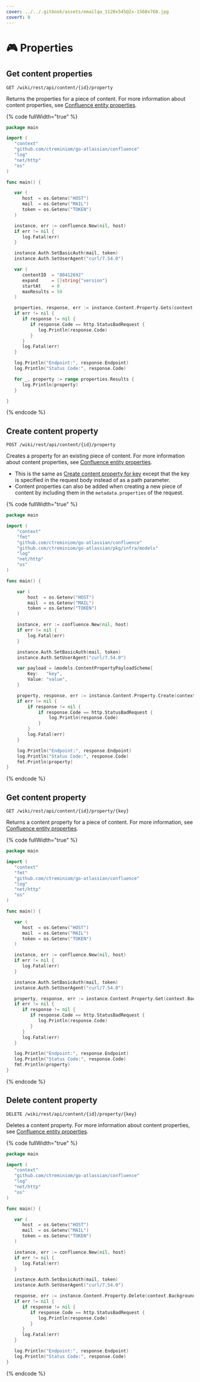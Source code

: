 ```yaml
---
cover: ../../.gitbook/assets/emailqa_1120x545@2x-1560x760.jpg
coverY: 0
---
```


# 🎮 Properties

## Get content properties

`GET /wiki/rest/api/content/{id}/property`

Returns the properties for a piece of content. For more information about content properties, see [Confluence entity properties](https://developer.atlassian.com/cloud/confluence/confluence-entity-properties/).

{% code fullWidth="true" %}
```go
package main

import (
   "context"
   "github.com/ctreminiom/go-atlassian/confluence"
   "log"
   "net/http"
   "os"
)

func main() {

   var (
      host  = os.Getenv("HOST")
      mail  = os.Getenv("MAIL")
      token = os.Getenv("TOKEN")
   )

   instance, err := confluence.New(nil, host)
   if err != nil {
      log.Fatal(err)
   }

   instance.Auth.SetBasicAuth(mail, token)
   instance.Auth.SetUserAgent("curl/7.54.0")

   var (
      contentID  = "80412692"
      expand     = []string{"version"}
      startAt    = 0
      maxResults = 50
   )

   properties, response, err := instance.Content.Property.Gets(context.Background(), contentID, expand, startAt, maxResults)
   if err != nil {
      if response != nil {
         if response.Code == http.StatusBadRequest {
            log.Println(response.Code)
         }
      }
      log.Fatal(err)
   }

   log.Println("Endpoint:", response.Endpoint)
   log.Println("Status Code:", response.Code)

   for _, property := range properties.Results {
      log.Println(property)
   }

}
```
{% endcode %}

## Create content property

`POST /wiki/rest/api/content/{id}/property`

Creates a property for an existing piece of content. For more information about content properties, see [Confluence entity properties](https://developer.atlassian.com/cloud/confluence/confluence-entity-properties/).&#x20;

* This is the same as [Create content property for key](https://developer.atlassian.com/cloud/confluence/rest/api-group-content-properties/) except that the key is specified in the request body instead of as a path parameter.&#x20;
* Content properties can also be added when creating a new piece of content by including them in the `metadata.properties` of the request.

{% code fullWidth="true" %}
```go
package main

import (
	"context"
	"fmt"
	"github.com/ctreminiom/go-atlassian/confluence"
	"github.com/ctreminiom/go-atlassian/pkg/infra/models"
	"log"
	"net/http"
	"os"
)

func main() {

	var (
		host  = os.Getenv("HOST")
		mail  = os.Getenv("MAIL")
		token = os.Getenv("TOKEN")
	)

	instance, err := confluence.New(nil, host)
	if err != nil {
		log.Fatal(err)
	}

	instance.Auth.SetBasicAuth(mail, token)
	instance.Auth.SetUserAgent("curl/7.54.0")

	var payload = &models.ContentPropertyPayloadScheme{
		Key:   "key",
		Value: "value",
	}

	property, response, err := instance.Content.Property.Create(context.Background(), "80412692", payload)
	if err != nil {
		if response != nil {
			if response.Code == http.StatusBadRequest {
				log.Println(response.Code)
			}
		}
		log.Fatal(err)
	}

	log.Println("Endpoint:", response.Endpoint)
	log.Println("Status Code:", response.Code)
	fmt.Println(property)
}
```
{% endcode %}

## Get content property

`GET /wiki/rest/api/content/{id}/property/{key}`

Returns a content property for a piece of content. For more information, see [Confluence entity properties](https://developer.atlassian.com/cloud/confluence/confluence-entity-properties/).

{% code fullWidth="true" %}
```go
package main

import (
   "context"
   "fmt"
   "github.com/ctreminiom/go-atlassian/confluence"
   "log"
   "net/http"
   "os"
)

func main() {

   var (
      host  = os.Getenv("HOST")
      mail  = os.Getenv("MAIL")
      token = os.Getenv("TOKEN")
   )

   instance, err := confluence.New(nil, host)
   if err != nil {
      log.Fatal(err)
   }

   instance.Auth.SetBasicAuth(mail, token)
   instance.Auth.SetUserAgent("curl/7.54.0")

   property, response, err := instance.Content.Property.Get(context.Background(), "80412692", "editor")
   if err != nil {
      if response != nil {
         if response.Code == http.StatusBadRequest {
            log.Println(response.Code)
         }
      }
      log.Fatal(err)
   }

   log.Println("Endpoint:", response.Endpoint)
   log.Println("Status Code:", response.Code)
   fmt.Println(property)
}
```
{% endcode %}

## Delete content property

`DELETE /wiki/rest/api/content/{id}/property/{key}`

Deletes a content property. For more information about content properties, see [Confluence entity properties](https://developer.atlassian.com/cloud/confluence/confluence-entity-properties/).

{% code fullWidth="true" %}
```go
package main

import (
   "context"
   "github.com/ctreminiom/go-atlassian/confluence"
   "log"
   "net/http"
   "os"
)

func main() {

   var (
      host  = os.Getenv("HOST")
      mail  = os.Getenv("MAIL")
      token = os.Getenv("TOKEN")
   )

   instance, err := confluence.New(nil, host)
   if err != nil {
      log.Fatal(err)
   }

   instance.Auth.SetBasicAuth(mail, token)
   instance.Auth.SetUserAgent("curl/7.54.0")

   response, err := instance.Content.Property.Delete(context.Background(), "80412692", "key")
   if err != nil {
      if response != nil {
         if response.Code == http.StatusBadRequest {
            log.Println(response.Code)
         }
      }
      log.Fatal(err)
   }

   log.Println("Endpoint:", response.Endpoint)
   log.Println("Status Code:", response.Code)
}
```
{% endcode %}
